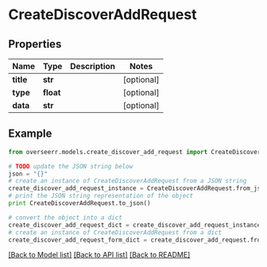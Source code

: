 # CreateDiscoverAddRequest


## Properties
Name | Type | Description | Notes
------------ | ------------- | ------------- | -------------
**title** | **str** |  | [optional] 
**type** | **float** |  | [optional] 
**data** | **str** |  | [optional] 

## Example

```python
from overseerr.models.create_discover_add_request import CreateDiscoverAddRequest

# TODO update the JSON string below
json = "{}"
# create an instance of CreateDiscoverAddRequest from a JSON string
create_discover_add_request_instance = CreateDiscoverAddRequest.from_json(json)
# print the JSON string representation of the object
print CreateDiscoverAddRequest.to_json()

# convert the object into a dict
create_discover_add_request_dict = create_discover_add_request_instance.to_dict()
# create an instance of CreateDiscoverAddRequest from a dict
create_discover_add_request_form_dict = create_discover_add_request.from_dict(create_discover_add_request_dict)
```
[[Back to Model list]](../README.md#documentation-for-models) [[Back to API list]](../README.md#documentation-for-api-endpoints) [[Back to README]](../README.md)



